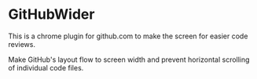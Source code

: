 GitHubWider
===========
This is a chrome plugin for github.com to make the screen for easier code reviews.

Make GitHub's layout flow to screen width and prevent horizontal scrolling of individual code files.

